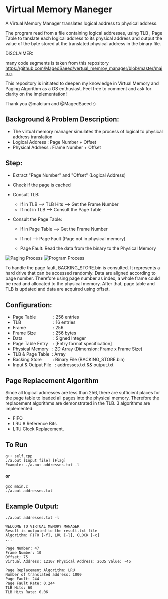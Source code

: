 # Virtual Memory Maneger 

A Virtual Memory Manager translates logical address to physical address.

The program read from a file containing logical addresses, using TLB , Page Table to tanslate each logical address to its physical address and output the value of the byte stored at the translated physical address in the binary file.

DISCLAIMER:

many code segments is taken from this repository https://github.com/MagedSaeed/vertual_memroy_manager/blob/master/main.c.

This repository is initiated to deepen my knowledge in Virtual Memory and Paging Algorithm as a OS enthusiast.
Feel free to comment and ask for clarity on the implementation!

Thank you @malcium and @MagedSaeed :)

## Background & Problem Description: 
- The virtual memory manager simulates the process of logical to physical address translation
- Logical Address  : Page Number  +  Offset
- Physical Address : Frame Number +  Offset 

## Step: 
- Extract "Page Number" and "Offset" (Logical Address)
- Check if the page is cached 
- Consult TLB: 
    - If in TLB         --> TLB Hits --> Get the Frame Number
    - If not in TLB     --> Consult the Page Table

- Consult the Page Table: 
    - If in Page Table  --> Get the Frame Number
    - If not            --> Page Fault (Page not in physical memory)

    - Page Fault: Read the data from the binary to the Physical Memory

![Paging Process](https://user-images.githubusercontent.com/32425672/36358889-ee1b5380-14c9-11e8-9f5d-4df9de38a156.png)
![Program Process](https://user-images.githubusercontent.com/32425672/36358891-f2f32bbc-14c9-11e8-80b0-f42b602007c2.png)


To handle the page fault, BACKING_STORE.bin is consulted. It represents a hard drive that can be accessed randomly. Data are aligned according to page number. Therefore using page number as index, a whole frame could be read and allocated to the physical memory. After that, page table and TLB is updated and data are acquired using offset.


## Configuration: 
- Page Table&nbsp;&nbsp;&nbsp;&nbsp;&nbsp;&nbsp;&nbsp;&nbsp;&nbsp;&nbsp;&nbsp;&nbsp;&nbsp;&nbsp;: 256 entries  
- TLB&nbsp;&nbsp;&nbsp;&nbsp;&nbsp;&nbsp;&nbsp;&nbsp;&nbsp;&nbsp;&nbsp;&nbsp;&nbsp;&nbsp;&nbsp;&nbsp;&nbsp;&nbsp;&nbsp;&nbsp;&nbsp;&nbsp;&nbsp;&nbsp;&nbsp;&nbsp;: 16 entries  
- Frame&nbsp;&nbsp;&nbsp;&nbsp;&nbsp;&nbsp;&nbsp;&nbsp;&nbsp;&nbsp;&nbsp;&nbsp;&nbsp;&nbsp;&nbsp;&nbsp;&nbsp;&nbsp;&nbsp;&nbsp;&nbsp;&nbsp;: 256  
- Frame Size&nbsp;&nbsp;&nbsp;&nbsp;&nbsp;&nbsp;&nbsp;&nbsp;&nbsp;&nbsp;&nbsp;&nbsp;&nbsp;&nbsp;: 256 bytes  
- Data&nbsp;&nbsp;&nbsp;&nbsp;&nbsp;&nbsp;&nbsp;&nbsp;&nbsp;&nbsp;&nbsp;&nbsp;&nbsp;&nbsp;&nbsp;&nbsp;&nbsp;&nbsp;&nbsp;&nbsp;&nbsp;&nbsp;&nbsp;&nbsp;&nbsp;: Signed Integer  
- Page Table Entry&nbsp;&nbsp;&nbsp;&nbsp;: [Entry format specification]
- Physical Memory&nbsp;&nbsp;&nbsp;: 2D Array (Dimension: Frame x Frame Size)  
- TLB & Page Table&nbsp;&nbsp;: Array  
- Backing Store&nbsp;&nbsp;&nbsp;&nbsp;&nbsp;&nbsp;&nbsp;&nbsp;&nbsp;: Binary File (BACKING_STORE.bin)  
- Input & Output File&nbsp;&nbsp;&nbsp;: addresses.txt && output.txt

## Page Replacement Algorithm 
Since all logical addresses are less than 256, there are sufficient places for the page table to loaded all pages into the physical memory. Therefore the replacement algorithms are demonstrated in the TLB.
3 algorithms are implemented: 
- FIFO
- LRU 8 Reference Bits
- LRU Clock Replacement.

## To Run
    g++ self.cpp
    ./a.out [Input file] [Flag]
    Example: ./a.out addresses.txt -l
#### or
    gcc main.c
    ./a.out addresses.txt

## Example Output: 
    ./a.out addresses.txt -l

    WELCOME TO VIRTUAL MEMORY MANAGER
    Result is outputed to the result.txt file
    Algorithm: FIFO [-f], LRU [-l], CLOCK [-c]
    ...

    Page Number: 47
    Frame Number: 10
    Offset: 75
    Virtual Address: 12107 Physical Address: 2635 Value: -46

    Page Replacement Algorithm: LRU
    Number of translated address: 1000
    Page Fault: 244
    Page Fault Rate: 0.244
    TLB Hits: 60
    TLB Hits Rate: 0.06
